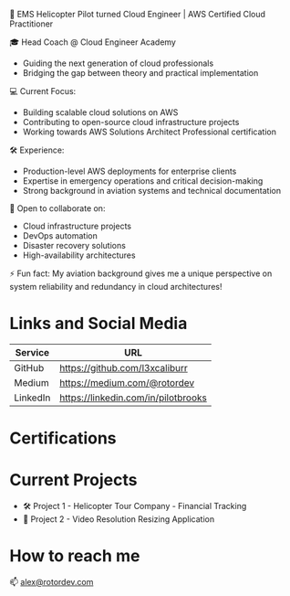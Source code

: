 🚁 EMS Helicopter Pilot turned Cloud Engineer | AWS Certified Cloud Practitioner

🎓 Head Coach @ Cloud Engineer Academy
- Guiding the next generation of cloud professionals
- Bridging the gap between theory and practical implementation

💻 Current Focus:
- Building scalable cloud solutions on AWS
- Contributing to open-source cloud infrastructure projects
- Working towards AWS Solutions Architect Professional certification

🛠️ Experience:
- Production-level AWS deployments for enterprise clients
- Expertise in emergency operations and critical decision-making
- Strong background in aviation systems and technical documentation

🤝 Open to collaborate on:
- Cloud infrastructure projects
- DevOps automation
- Disaster recovery solutions
- High-availability architectures

⚡ Fun fact: My aviation background gives me a unique perspective on system reliability and redundancy in cloud architectures!

# Links and Social Media
| Service | URL |
|---------|-----|
| GitHub | https://github.com/l3xcaliburr |
| Medium | https://medium.com/@rotordev |
| LinkedIn | https://linkedin.com/in/pilotbrooks |

# Certifications
<div data-iframe-width="150" data-iframe-height="270" data-share-badge-id="92911053-8410-404e-ab8c-3a533077684f" data-share-badge-host="https://www.credly.com"></div><script type="text/javascript" async src="//cdn.credly.com/assets/utilities/embed.js"></script>

# Current Projects
- 🛠️ Project 1 - Helicopter Tour Company - Financial Tracking
- 🚀 Project 2 - Video Resolution Resizing Application

# How to reach me
📫 alex@rotordev.com
